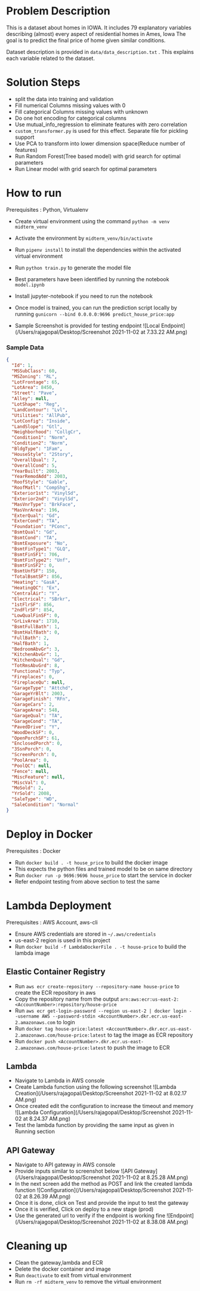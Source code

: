 # Problem Description

This is a dataset about homes in IOWA. It includes 79 explanatory variables describing (almost) every aspect of residential homes in Ames, Iowa
The goal is to predict the final price of home given similar conditions. 

Dataset description is provided in ```data/data_description.txt``` . This explains each variable related to the dataset.

# Solution Steps

* split the data into training and validation
* Fill numerical Columns missing values with 0
* Fill categorical Columns missing values with unknown
* Do one hot encoding for categorical columns
* Use mutual_info_regression to eliminate features with zero correlation 
* ```custom_transformer.py``` is used for this effect. Separate file for pickling support
* Use PCA to transform into lower dimension space(Reduce number of features)
* Run Random Forest(Tree based model) with grid search for optimal parameters
* Run Linear model with grid search for optimal parameters

# How to run
Prerequisites : Python, Virtualenv
* Create virtual environment using the command ```python -m venv midterm_venv```
* Activate the environment by ```midterm_venv/bin/activate```
* Run ```pipenv install``` to install the dependencies within the activated virtual environment
* Run ```python train.py``` to generate the model file
* Best parameters have been identified by running the notebook ```model.ipynb```
* Install jupyter-notebook if you need to run the notebook
* Once model is trained, you can run the prediction script locally by running 
```gunicorn --bind 0.0.0.0:9696 predict_house_price:app```

* Sample Screenshot is provided for testing endpoint
![Local Endpoint](/Users/rajagopal/Desktop/Screenshot 2021-11-02 at 7.33.22 AM.png)

### Sample Data
```json
{
  "Id": 1,
  "MSSubClass": 60,
  "MSZoning": "RL",
  "LotFrontage": 65,
  "LotArea": 8450,
  "Street": "Pave",
  "Alley": null,
  "LotShape": "Reg",
  "LandContour": "Lvl",
  "Utilities": "AllPub",
  "LotConfig": "Inside",
  "LandSlope": "Gtl",
  "Neighborhood": "CollgCr",
  "Condition1": "Norm",
  "Condition2": "Norm",
  "BldgType": "1Fam",
  "HouseStyle": "2Story",
  "OverallQual": 7,
  "OverallCond": 5,
  "YearBuilt": 2003,
  "YearRemodAdd": 2003,
  "RoofStyle": "Gable",
  "RoofMatl": "CompShg",
  "Exterior1st": "VinylSd",
  "Exterior2nd": "VinylSd",
  "MasVnrType": "BrkFace",
  "MasVnrArea": 196,
  "ExterQual": "Gd",
  "ExterCond": "TA",
  "Foundation": "PConc",
  "BsmtQual": "Gd",
  "BsmtCond": "TA",
  "BsmtExposure": "No",
  "BsmtFinType1": "GLQ",
  "BsmtFinSF1": 706,
  "BsmtFinType2": "Unf",
  "BsmtFinSF2": 0,
  "BsmtUnfSF": 150,
  "TotalBsmtSF": 856,
  "Heating": "GasA",
  "HeatingQC": "Ex",
  "CentralAir": "Y",
  "Electrical": "SBrkr",
  "1stFlrSF": 856,
  "2ndFlrSF": 854,
  "LowQualFinSF": 0,
  "GrLivArea": 1710,
  "BsmtFullBath": 1,
  "BsmtHalfBath": 0,
  "FullBath": 2,
  "HalfBath": 1,
  "BedroomAbvGr": 3,
  "KitchenAbvGr": 1,
  "KitchenQual": "Gd",
  "TotRmsAbvGrd": 8,
  "Functional": "Typ",
  "Fireplaces": 0,
  "FireplaceQu": null,
  "GarageType": "Attchd",
  "GarageYrBlt": 2003,
  "GarageFinish": "RFn",
  "GarageCars": 2,
  "GarageArea": 548,
  "GarageQual": "TA",
  "GarageCond": "TA",
  "PavedDrive": "Y",
  "WoodDeckSF": 0,
  "OpenPorchSF": 61,
  "EnclosedPorch": 0,
  "3SsnPorch": 0,
  "ScreenPorch": 0,
  "PoolArea": 0,
  "PoolQC": null,
  "Fence": null,
  "MiscFeature": null,
  "MiscVal": 0,
  "MoSold": 2,
  "YrSold": 2008,
  "SaleType": "WD",
  "SaleCondition": "Normal"
}
```

# Deploy in Docker
Prerequisites : Docker
* Run ```docker build . -t house_price``` to build the docker image
* This expects the python files and trained model to be on same directory
* Run ```docker run -p 9696:9696 house_price``` to start the service in docker
* Refer endpoint testing from above section to test the same

# Lambda Deployment
Prerequisites : AWS Account, aws-cli
* Ensure AWS credentials are stored in ```~/.aws/credentials```
* us-east-2 region is used in this project
* Run ```docker build -f LambdaDockerFile . -t house-price``` to build the lambda image

## Elastic Container Registry
* Run ```aws ecr create-repository --repository-name house-price``` to create the ECR repository in aws
* Copy the repository name from the output ```arn:aws:ecr:us-east-2:<AccountNumber>:repository/house-price```
* Run ```aws ecr get-login-password --region us-east-2 | docker login --username AWS --password-stdin <AccountNumber>.dkr.ecr.us-east-2.amazonaws.com``` to login
* Run ```docker tag house-price:latest <AccountNumber>.dkr.ecr.us-east-2.amazonaws.com/house-price:latest``` to tag the image as ECR repository
* Run ```docker push <AccountNumber>.dkr.ecr.us-east-2.amazonaws.com/house-price:latest``` to push the image to ECR

## Lambda
* Navigate to Lambda in AWS console
* Create Lambda function using the following screenshot
![Lambda Creation](/Users/rajagopal/Desktop/Screenshot 2021-11-02 at 8.02.17 AM.png)
* Once created edit the configuration to increase the timeout and memory
![Lambda Configuration](/Users/rajagopal/Desktop/Screenshot 2021-11-02 at 8.24.37 AM.png)
* Test the lambda function by providing the same input as given in Running section

## API Gateway
* Navigate to API gateway in AWS console
* Provide inputs similar to screenshot below
![API Gateway](/Users/rajagopal/Desktop/Screenshot 2021-11-02 at 8.25.28 AM.png)
* In the next screen add the method as POST and link the created lambda function
![Configuration](/Users/rajagopal/Desktop/Screenshot 2021-11-02 at 8.26.39 AM.png)
* Once it is done, click on Test and provide the input to test the gateway
* Once it is verified, Click on deploy to a new stage (prod)
* Use the generated url to verify if the endpoint is working fine
![Endpoint](/Users/rajagopal/Desktop/Screenshot 2021-11-02 at 8.38.08 AM.png)

# Cleaning up
* Clean the gateway,lambda and ECR
* Delete the docker container and image
* Run ```deactivate``` to exit from virtual environment
* Run ```rm -rf midterm_venv``` to remove the virtual environment
